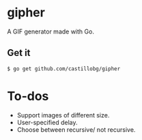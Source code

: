 # gipher
A GIF generator made with Go.

## Get it

```sh
$ go get github.com/castillobg/gipher
```

# To-dos

- Support images of different size.
- User-specified delay.
- Choose between recursive/ not recursive.
